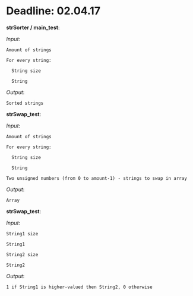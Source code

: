 # Deadline: 02.04.17

**strSorter / main_test**:

  *Input*:
  
    Amount of strings
    
    For every string:
    
      String size
      
      String

  *Output*:
  
    Sorted strings

**strSwap_test**:

  *Input*:
  
    Amount of strings
    
    For every string:
    
      String size
      
      String
      
    Two unsigned numbers (from 0 to amount-1) - strings to swap in array

  *Output*:
  
    Array

**strSwap_test**:

  *Input*:
  
    String1 size
    
    String1
    
    String2 size
    
    String2

  *Output*:
  
    1 if String1 is higher-valued then String2, 0 otherwise
